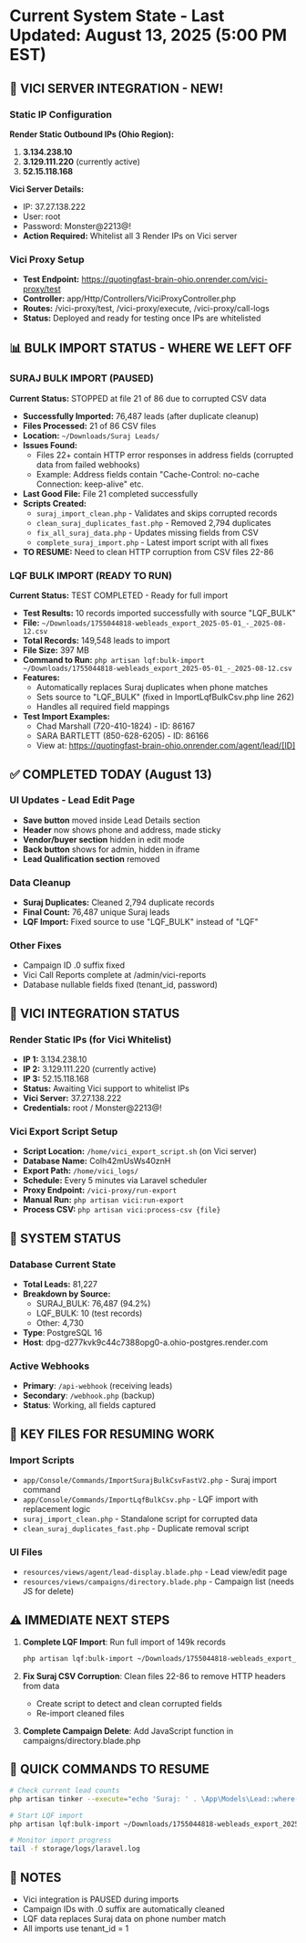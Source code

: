 # Current System State - Last Updated: August 13, 2025 (5:00 PM EST)

## 🔌 VICI SERVER INTEGRATION - NEW!

### Static IP Configuration
**Render Static Outbound IPs (Ohio Region):**
1. **3.134.238.10**
2. **3.129.111.220** (currently active)
3. **52.15.118.168**

**Vici Server Details:**
- IP: 37.27.138.222
- User: root
- Password: Monster@2213@!
- **Action Required:** Whitelist all 3 Render IPs on Vici server

### Vici Proxy Setup
- **Test Endpoint:** https://quotingfast-brain-ohio.onrender.com/vici-proxy/test
- **Controller:** app/Http/Controllers/ViciProxyController.php
- **Routes:** /vici-proxy/test, /vici-proxy/execute, /vici-proxy/call-logs
- **Status:** Deployed and ready for testing once IPs are whitelisted

## 📊 BULK IMPORT STATUS - WHERE WE LEFT OFF

### SURAJ BULK IMPORT (PAUSED)
**Current Status:** STOPPED at file 21 of 86 due to corrupted CSV data
- **Successfully Imported:** 76,487 leads (after duplicate cleanup)
- **Files Processed:** 21 of 86 CSV files
- **Location:** `~/Downloads/Suraj Leads/`
- **Issues Found:** 
  - Files 22+ contain HTTP error responses in address fields (corrupted data from failed webhooks)
  - Example: Address fields contain "Cache-Control: no-cache<br>Connection: keep-alive" etc.
- **Last Good File:** File 21 completed successfully
- **Scripts Created:**
  - `suraj_import_clean.php` - Validates and skips corrupted records
  - `clean_suraj_duplicates_fast.php` - Removed 2,794 duplicates
  - `fix_all_suraj_data.php` - Updates missing fields from CSV
  - `complete_suraj_import.php` - Latest import script with all fixes
- **TO RESUME:** Need to clean HTTP corruption from CSV files 22-86

### LQF BULK IMPORT (READY TO RUN)
**Current Status:** TEST COMPLETED - Ready for full import
- **Test Results:** 10 records imported successfully with source "LQF_BULK"
- **File:** `~/Downloads/1755044818-webleads_export_2025-05-01_-_2025-08-12.csv`
- **Total Records:** 149,548 leads to import
- **File Size:** 397 MB
- **Command to Run:** `php artisan lqf:bulk-import ~/Downloads/1755044818-webleads_export_2025-05-01_-_2025-08-12.csv`
- **Features:**
  - Automatically replaces Suraj duplicates when phone matches
  - Sets source to "LQF_BULK" (fixed in ImportLqfBulkCsv.php line 262)
  - Handles all required field mappings
- **Test Import Examples:** 
  - Chad Marshall (720-410-1824) - ID: 86167
  - SARA BARTLETT (850-628-6205) - ID: 86166
  - View at: https://quotingfast-brain-ohio.onrender.com/agent/lead/[ID]

## ✅ COMPLETED TODAY (August 13)

### UI Updates - Lead Edit Page
- **Save button** moved inside Lead Details section
- **Header** now shows phone and address, made sticky
- **Vendor/buyer section** hidden in edit mode
- **Back button** shows for admin, hidden in iframe
- **Lead Qualification section** removed

### Data Cleanup
- **Suraj Duplicates:** Cleaned 2,794 duplicate records
- **Final Count:** 76,487 unique Suraj leads
- **LQF Import:** Fixed source to use "LQF_BULK" instead of "LQF"

### Other Fixes
- Campaign ID .0 suffix fixed
- Vici Call Reports complete at /admin/vici-reports
- Database nullable fields fixed (tenant_id, password)

## 🔌 VICI INTEGRATION STATUS

### Render Static IPs (for Vici Whitelist)
- **IP 1:** 3.134.238.10
- **IP 2:** 3.129.111.220 (currently active)
- **IP 3:** 52.15.118.168
- **Status:** Awaiting Vici support to whitelist IPs
- **Vici Server:** 37.27.138.222
- **Credentials:** root / Monster@2213@!

### Vici Export Script Setup
- **Script Location:** `/home/vici_export_script.sh` (on Vici server)
- **Database Name:** Colh42mUsWs40znH
- **Export Path:** `/home/vici_logs/`
- **Schedule:** Every 5 minutes via Laravel scheduler
- **Proxy Endpoint:** `/vici-proxy/run-export`
- **Manual Run:** `php artisan vici:run-export`
- **Process CSV:** `php artisan vici:process-csv {file}`

## 🚀 SYSTEM STATUS

### Database Current State
- **Total Leads:** 81,227
- **Breakdown by Source:**
  - SURAJ_BULK: 76,487 (94.2%)
  - LQF_BULK: 10 (test records)
  - Other: 4,730
- **Type**: PostgreSQL 16
- **Host**: dpg-d277kvk9c44c7388opg0-a.ohio-postgres.render.com

### Active Webhooks
- **Primary**: `/api-webhook` (receiving leads)
- **Secondary**: `/webhook.php` (backup)
- **Status**: Working, all fields captured

## 📁 KEY FILES FOR RESUMING WORK

### Import Scripts
- `app/Console/Commands/ImportSurajBulkCsvFastV2.php` - Suraj import command
- `app/Console/Commands/ImportLqfBulkCsv.php` - LQF import with replacement logic
- `suraj_import_clean.php` - Standalone script for corrupted data
- `clean_suraj_duplicates_fast.php` - Duplicate removal script

### UI Files
- `resources/views/agent/lead-display.blade.php` - Lead view/edit page
- `resources/views/campaigns/directory.blade.php` - Campaign list (needs JS for delete)

## ⚠️ IMMEDIATE NEXT STEPS

1. **Complete LQF Import**: Run full import of 149k records
   ```bash
   php artisan lqf:bulk-import ~/Downloads/1755044818-webleads_export_2025-05-01_-_2025-08-12.csv
   ```

2. **Fix Suraj CSV Corruption**: Clean files 22-86 to remove HTTP headers from data
   - Create script to detect and clean corrupted fields
   - Re-import cleaned files

3. **Complete Campaign Delete**: Add JavaScript function in campaigns/directory.blade.php

## 🎯 QUICK COMMANDS TO RESUME

```bash
# Check current lead counts
php artisan tinker --execute="echo 'Suraj: ' . \App\Models\Lead::where('source', 'SURAJ_BULK')->count() . ' | LQF: ' . \App\Models\Lead::where('source', 'LQF_BULK')->count();"

# Start LQF import
php artisan lqf:bulk-import ~/Downloads/1755044818-webleads_export_2025-05-01_-_2025-08-12.csv

# Monitor import progress
tail -f storage/logs/laravel.log
```

## 📝 NOTES
- Vici integration is PAUSED during imports
- Campaign IDs with .0 suffix are automatically cleaned
- LQF data replaces Suraj data on phone number match
- All imports use tenant_id = 1
